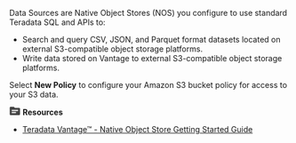Data Sources are Native Object Stores (NOS) you configure to use standard Teradata SQL and APIs to:

- Search and query CSV, JSON, and Parquet format datasets located on external S3-compatible object storage platforms.
- Write data stored on Vantage to external S3-compatible object storage platforms.

Select **New Policy** to configure your Amazon S3 bucket policy for access to your S3 data.

![../Images/fluto-icn-resources.png](../Images/fluto-icn-resources.png) **Resources**
 
* [Teradata Vantage™ - Native Object Store Getting Started Guide](https://docs.teradata.com/r/Teradata-VantageTM-Native-Object-Store-Getting-Started-Guide/June-2022)